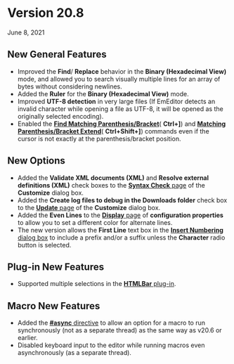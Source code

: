 # Version 20.8

June 8, 2021

## New General Features

- Improved the **Find**/ **Replace** behavior in the **Binary (Hexadecimal View)** mode, and allowed you to search visually multiple lines for an array of bytes without considering newlines.
- Added the **Ruler** for the **Binary (Hexadecimal View)** mode.
- Improved **UTF-8 detection** in very large files (If EmEditor detects an invalid character while opening a file as UTF-8, it will be opened as the originally selected encoding).
- Enabled the **[Find Matching Parenthesis/Bracket](../cmd/edit/next_paren)**( **Ctrl+\]**) and **[Matching Parenthesis/Bracket Extend](../cmd/edit/shift_next_paren)**( **Ctrl+Shift+\]**) commands even if the cursor is not exactly at the parenthesis/bracket position.

## New Options

- Added the **Validate XML documents (XML)** and **Resolve external definitions (XML)** check boxes to the [**Syntax Check** page](../dlg/customize/validation/index) of the **Customize** dialog box.
- Added the **Create log files to debug in the Downloads folder** check box to the [**Update** page](../dlg/customize/update/index) of the **Customize** dialog box.
- Added the **Even Lines** to the [**Display** page](../dlg/properties/display/index) of **configuration properties** to allow you to set a different color for alternate lines.
- The new version allows the **First Line** text box in the [**Insert Numbering** dialog box](../dlg/insert_numbering/index) to include a prefix and/or a suffix unless the **Character** radio button is selected.

## Plug-in New Features

- Supported multiple selections in the [**HTMLBar** plug-in](../howto/plugin/plugin_htmlbar).

## Macro New Features

- Added the [**#async** directive](../macro/directive/async) to allow an option for a macro to run synchronously (not as a separate thread) as the same way as v20.6 or earlier.
- Disabled keyboard input to the editor while running macros even asynchronously (as a separate thread).